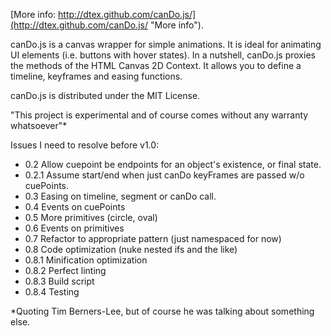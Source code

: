 [More info: http://dtex.github.com/canDo.js/](http://dtex.github.com/canDo.js/ "More info").

canDo.js is a canvas wrapper for simple animations. It is ideal for animating UI elements (i.e. buttons with hover states). In a nutshell, canDo.js proxies the methods of the HTML Canvas 2D Context. It allows you to define a timeline, keyframes and easing functions.

canDo.js is distributed under the MIT License.

"This project is experimental and of course comes without any warranty whatsoever"*

Issues I need to resolve before v1.0:

* 0.2 Allow cuepoint be endpoints for an object's existence, or final state.
* 0.2.1 Assume start/end when just canDo keyFrames are passed w/o cuePoints.
* 0.3 Easing on timeline, segment or canDo call. 
* 0.4 Events on cuePoints
* 0.5 More primitives (circle, oval)
* 0.6 Events on primitives
* 0.7 Refactor to appropriate pattern (just namespaced for now)
* 0.8 Code optimization (nuke nested ifs and the like)
* 0.8.1 Minification optimization
* 0.8.2 Perfect linting
* 0.8.3 Build script
* 0.8.4 Testing

*Quoting Tim Berners-Lee, but of course he was talking about something else.